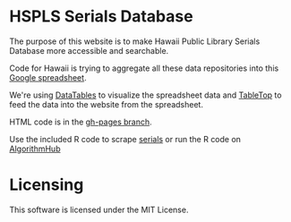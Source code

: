 HSPLS Serials Database
=================

The purpose of this website is to make Hawaii Public Library Serials Database more accessible and searchable.

Code for Hawaii is trying to aggregate all these data repositories into this
[Google spreadsheet](https://docs.google.com/spreadsheets/d/1ugRl6rdtIQMODwvTJXMnoXT4pd8vt4qewvWQ8kxdNtk).

We're using [DataTables](https://github.com/DataTables/DataTables) to visualize
the spreadsheet data and [TableTop](https://github.com/jsoma/tabletop) to
feed the data into the website from the spreadsheet.

HTML code is in the [gh-pages branch](https://github.com/CodeforHawaii/hspls-serials-database/tree/gh-pages).

Use the included R code to scrape [serials](http://librarieshawaii.org/serials/tabs/all.html) or run the R code on [AlgorithmHub](https://cloud.algorithmhub.com/s/392dc654-ed6d-41f0-9388-a88fc87e4e16/app)

Licensing
=========
This software is licensed under the MIT License.
